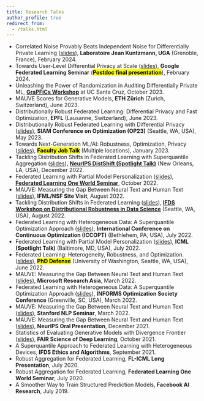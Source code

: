 ```yaml
---
title: Research Talks
author_profile: true
redirect_from: 
  - /talks.html
---
```


* Correlated Noise Provably Beats Independent Noise for Differentially Private Learning (<a href="/slides/dpftrl_dynamics.pdf">slides</a>), **Laboratoire Jean Kuntzmann, UGA** (Grenoble, France), February 2024.
* Towards User-Level Differential Privacy at Scale (<a href="/slides/torwards_user_level_dp.pdf">slides</a>), **Google Federated Learning Seminar** (<b><mark>Postdoc final presentation</mark></b>), February 2024.
* Unleashing the Power of Randomization in Auditing Differentially Private ML, **[GraPFiCs Workshop](https://sites.google.com/view/grapfics2023/)** at UC Santa Cruz, October 2023.
* MAUVE Scores for Generative Models, **ETH Zürich** (Zurich, Switzerland), June 2023.
* Distributionally Robust Federated Learning: Differential Privacy and Fast Optimization, **EPFL** (Lausanne, Switzerland), June 2023.
* Distributionally Robust Federated Learning with Differential Privacy ([slides](/slides/simplicial-fl-informs.pdf)), **SIAM Conference on Optimization (OP23)** (Seattle, WA, USA), May 2023.
* Towards Next-Generation ML/AI: Robustness, Optimization, Privacy ([slides](/slides/2023_job_talk.pdf)), <mark><b>Faculty Job Talk</b></mark> (Multiple locations), January 2023.
* Tackling Distribution Shifts in Federated Learning with Superquantile Aggregation (<a href="/slides/fl-shifts-drds2022.pdf">slides</a>), **[NeurIPS DistShift (Spotlight Talk)](https://sites.google.com/view/distshift2022)** (New Orleans, LA, USA), December 2022. 
* Federated Learning with Partial Model Personalization ([slides](/slides/partial_personalization.pdf)), **[Federated Learning One World Seminar](https://sites.google.com/view/one-world-seminar-series-flow/home)**, October 2022. 
* MAUVE: Measuring the Gap Between Neural Text and Human Text (<a href="/slides/mauve.pdf">slides</a>), **IFML/NSF Site Visit**, August 2022. 
* Tackling Distribution Shifts in Federated Learning (<a href="/slides/fl-shifts-drds2022.pdf">slides</a>), **[IFDS Workshop on Distributional Robustness in Data Science](https://ifds-tripods.github.io/drds-workshop-2022/)** (Seattle, WA, USA), August 2022. 
* Federated Learning with Heterogeneous Data: A Superquantile Optimization Approach ([slides](/slides/simplicial-fl-informs.pdf)), **International Conference on Continuous Optimization (ICCOPT)** (Bethlehem, PA, USA), July 2022.
* Federated Learning with Partial Model Personalization (<a href="/slides/pfl_icml.pdf">slides</a>), **ICML (Spotlight Talk)** (Baltimore, MD, USA), July 2022. 
* Federated Learning: Heterogeneity, Robustness, and Optimization. (<a href="/slides/defense.pdf">slides</a>), <mark><b>PhD Defense</b></mark> (University of Washington, Seattle, WA,  USA), June 2022. 
* MAUVE: Measuring the Gap Between Neural Text and Human Text (<a href="/slides/mauve.pdf">slides</a>), **Microsoft Research Asia**, March 2022. 
* Federated Learning with Heterogeneous Data: A Superquantile Optimization Approach ([slides](/slides/simplicial-fl-informs.pdf)), **INFORMS Optimization Society Conference** (Greenville, SC, USA), March 2022.
* MAUVE: Measuring the Gap Between Neural Text and Human Text ([slides](/slides/mauve.pdf)), **Stanford NLP Seminar**, March 2022. 
* MAUVE: Measuring the Gap Between Neural Text and Human Text ([slides](/slides/mauve.pdf)), **NeurIPS Oral Presentation**, December 2021. 
* Statistics of Evaluating Generative Models with Divergence Frontier ([slides](/slides/mauve-theory.pdf)), **FAIR Science of Deep Learning**, October 2021. 
* A Superquantile Approach to Federated Learning with Heterogeneous Devices, **IFDS Ethics and Algorithms**, September 2021. 
* Robust Aggregation for Federated Learning, **FL-ICML Long Presentation**, July 2020. 
* Robust Aggregation for Federated Learning, **Federated Learning One World Seminar**, July 2020. 
* A Smoother Way to Train Structured Prediction Models, **Facebook AI Research**, July 2019. 
